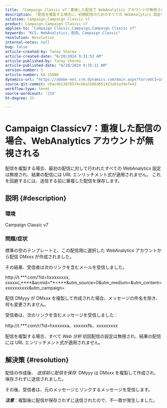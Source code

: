 ```yaml
---
title: 「Campaign Classic v7：重複した配信で WebAnalytics アカウントが無視される」
description: 「配信を複製する場合に、初期配信のためのすべての WebAnalytics 設定を保持する方法を説明します。」
solution: Campaign,Campaign Classic v7
product: Campaign,Campaign Classic v7
applies-to: "Campaign Classic,Campaign,Campaign Classic v7"
keywords: "KCS, WebAnalytics，配信，Campaign Classic"
resolution: Resolution
internal-notes: null
bug: false
article-created-by: Tanay Sharma .
article-created-date: "6/20/2024 9:31:53 AM"
article-published-by: Tanay Sharma .
article-published-date: "6/20/2024 9:35:11 AM"
version-number: 5
article-number: KA-15080
dynamics-url: "https://adobe-ent.crm.dynamics.com/main.aspx?forceUCI=1&pagetype=entityrecord&etn=knowledgearticle&id=aa6dc0eb-e72e-ef11-840b-6045bd0065b6"
source-git-commit: c0ac4b13870574cb6a3166d651423a91a39efe42
workflow-type: tm+mt
source-wordcount: '219'
ht-degree: 2%

---
```


# Campaign Classicv7：重複した配信の場合、WebAnalytics アカウントが無視される


配信を複製する場合、最初の配信に対して行われたすべての WebAnalytics 設定は無視され、結果の配信には URL エンリッチメント式が適用されません。 これを回避するには、送信する前に重複した配信を保存します。

## 説明 {#description}


### 環境

Campaign Classic v7

### 問題/症状

標準の空のテンプレートと、この配信用に選択した WebAnalytics アカウントから配信 DMxxx が作成されました。

その結果、受信者は次のリンクを含むメールを受信しました。

http://t.\*\*\*.com/?id=hxxxxxxxx, xxxxxc,\*\*\**&amp;acmid=\*\*=\*\*\*&amp;utm_source=0&amp;utm_medium=&amp;utm_content=xxxxxxxxxx&amp;utm_campaign=

配信 DMyyy が DMxxx を複製して作成された場合、メッセージの件名を除き、何も変更されません。

受信者は、次のリンクを含むメッセージを受信しました：

http://t.\*\*\*.com/r/?id=hxxxxxxa、xxxxxxfb、xxxxxxxxx

配信を複製する場合、すべて *Web 分析<b>* </b>初回配信の設定は無視され、結果の配信には URL エンリッチメント式が適用されません。


## 解決策 {#resolution}


配信の作成後、 *送信前に配信を保存*. DMyyy は DMxxx を複製して作成され、保存されずに送信されました。

その後、受信者は、元のメッセージとリンクするメッセージを受信します。

<b>*注意</b>*：複製後に配信が保存されずに送信されたので、不一致が発生しました。
